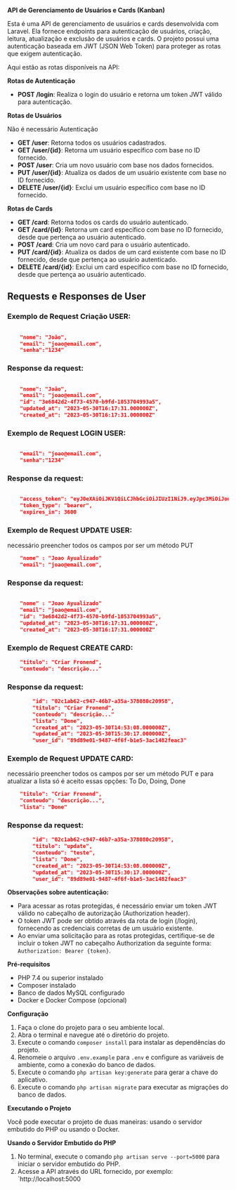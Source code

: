 **API de Gerenciamento de Usuários e Cards (Kanban)**

Esta é uma API de gerenciamento de usuários e cards desenvolvida com Laravel. Ela fornece endpoints para autenticação de usuários, criação, leitura, atualização e exclusão de usuários e cards. O projeto possui uma autenticação baseada em JWT (JSON Web Token) para proteger as rotas que exigem autenticação.

Aqui estão as rotas disponíveis na API:

**Rotas de Autenticação**

-   **POST /login**: Realiza o login do usuário e retorna um token JWT válido para autenticação.

**Rotas de Usuários**

Não é necessário Autenticação

-   **GET /user**: Retorna todos os usuários cadastrados.
-   **GET /user/{id}**: Retorna um usuário específico com base no ID fornecido.
-   **POST /user**: Cria um novo usuário com base nos dados fornecidos.
-   **PUT /user/{id}**: Atualiza os dados de um usuário existente com base no ID fornecido.
-   **DELETE /user/{id}**: Exclui um usuário específico com base no ID fornecido.

**Rotas de Cards**

-   **GET /card**: Retorna todos os cards do usuário autenticado.
-   **GET /card/{id}**: Retorna um card específico com base no ID fornecido, desde que pertença ao usuário autenticado.
-   **POST /card**: Cria um novo card para o usuário autenticado.
-   **PUT /card/{id}**: Atualiza os dados de um card existente com base no ID fornecido, desde que pertença ao usuário autenticado.
-   **DELETE /card/{id}**: Exclui um card específico com base no ID fornecido, desde que pertença ao usuário autenticado.

## Requests e Responses de User

### Exemplo de Request Criação USER:

```json

    "nome": "João",
	"email": "joao@email.com",
	"senha":"1234"

```

### Response da request:

```json

    "nome": "João",
	"email": "joao@email.com",
	"id": "3e6842d2-4f73-4570-b9fd-1053704993a5",
	"updated_at": "2023-05-30T16:17:31.000000Z",
	"created_at": "2023-05-30T16:17:31.000000Z"
```

### Exemplo de Request LOGIN USER:

```json

  	"email": "joao@email.com",
	"senha":"1234"

```

### Response da request:

```json

    "access_token": "eyJ0eXAiOiJKV1QiLCJhbGciOiJIUzI1NiJ9.eyJpc3MiOiJodHRwOi8vbG9jYWxob3N0OjgwMDAvYXBpL2xvZ2luIiwiaWF0IjoxNjg1NDYzNDYyLCJleHAiOjE2ODU0NjcwNjIsIm5iZiI6MTY4NTQ2MzQ2MiwianRpIjoiaUprdVgzdFl6Sk1FN2Y0MyIsInN1YiI6Ijg5ZDg5ZTAxLTk0ODctNGY2Zi1iMWU1LTNhYzE0ODJmZWFjMyIsInBydiI6IjIzYmQ1Yzg5NDlmNjAwYWRiMzllNzAxYzQwMDg3MmRiN2E1OTc2ZjcifQ.8t5f976r1X_a9IVqFFq9zPC6B2yPVoO2J02TmiKP-98",
	"token_type": "bearer",
	"expires_in": 3600
```

### Exemplo de Request UPDATE USER:

necessário preencher todos os campos por ser um método PUT

```json
    "nome" : "Joao Ayualizado"
  	"email": "joao@email.com",


```

### Response da request:

```json

    "nome" : "Joao Ayualizado"
	"email": "joao@email.com",
	"id": "3e6842d2-4f73-4570-b9fd-1053704993a5",
	"updated_at": "2023-05-30T16:17:31.000000Z",
	"created_at": "2023-05-30T16:17:31.000000Z"
```

### Exemplo de Request CREATE CARD:

```json
    "titulo": "Criar Fronend",
	"conteudo": "descrição..."


```

### Response da request:

```json
		"id": "02c1ab62-c947-46b7-a35a-378080c20958",
		"titulo": "Criar Fronend",
	    "conteudo": "descrição..."
		"lista": "Done",
		"created_at": "2023-05-30T14:53:08.000000Z",
		"updated_at": "2023-05-30T15:30:17.000000Z",
		"user_id": "89d89e01-9487-4f6f-b1e5-3ac1482feac3"

```

### Exemplo de Request UPDATE CARD:

necessário preencher todos os campos por ser um método PUT e para atualizar a lista só é aceito essas opções: To Do, Doing, Done

```json
    "titulo": "Criar Fronend",
	"conteudo": "descrição...",
    "lista": "Done"


```

### Response da request:

```json
		"id": "02c1ab62-c947-46b7-a35a-378080c20958",
		"titulo": "update",
		"conteudo": "teste",
		"lista": "Done",
		"created_at": "2023-05-30T14:53:08.000000Z",
		"updated_at": "2023-05-30T15:30:17.000000Z",
		"user_id": "89d89e01-9487-4f6f-b1e5-3ac1482feac3"

```

**Observações sobre autenticação:**

-   Para acessar as rotas protegidas, é necessário enviar um token JWT válido no cabeçalho de autorização (Authorization header).
-   O token JWT pode ser obtido através da rota de login (/login), fornecendo as credenciais corretas de um usuário existente.
-   Ao enviar uma solicitação para as rotas protegidas, certifique-se de incluir o token JWT no cabeçalho Authorization da seguinte forma: `Authorization: Bearer {token}`.

**Pré-requisitos**

-   PHP 7.4 ou superior instalado
-   Composer instalado
-   Banco de dados MySQL configurado
-   Docker e Docker Compose (opcional)

**Configuração**

1. Faça o clone do projeto para o seu ambiente local.
2. Abra o terminal e navegue até o diretório do projeto.
3. Execute o comando `composer install` para instalar as dependências do projeto.
4. Renomeie o arquivo `.env.example` para `.env` e configure as variáveis de ambiente, como a conexão do banco de dados.
5. Execute o comando `php artisan key:generate` para gerar a chave do aplicativo.
6. Execute o comando `php artisan migrate` para executar as migrações do banco de dados.

**Executando o Projeto**

Você pode executar o projeto de duas maneiras: usando o servidor embutido do PHP ou usando o Docker.

**Usando o Servidor Embutido do PHP**

1. No terminal, execute o comando `php artisan serve --port=5000` para iniciar o servidor embutido do PHP.
2. Acesse a API através do URL fornecido, por exemplo: `http://localhost:5000
